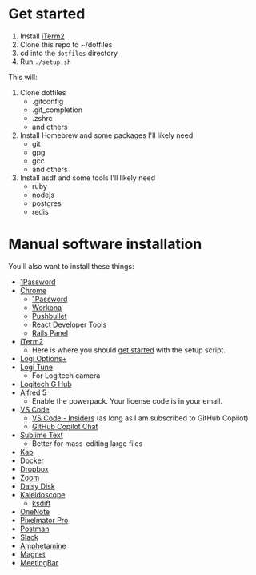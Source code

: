 # Get started

1. Install [iTerm2](https://iterm2.com/)
2. Clone this repo to ~/dotfiles
3. cd into the `dotfiles` directory
4. Run `./setup.sh`

This will:

1. Clone dotfiles
   - .gitconfig
   - .git_completion
   - .zshrc
   - and others
2. Install Homebrew and some packages I'll likely need
   - git
   - gpg
   - gcc
   - and others
3. Install asdf and some tools I'll likely need
   - ruby
   - nodejs
   - postgres
   - redis

# Manual software installation

You'll also want to install these things:

- [1Password](https://1password.com/downloads/mac/)
- [Chrome](https://www.google.com/chrome/)
  - [1Password](https://chrome.google.com/webstore/detail/1password-%E2%80%93-password-mana/aeblfdkhhhdcdjpifhhbdiojplfjncoa)
  - [Workona](https://chrome.google.com/webstore/detail/workona-tab-manager/ailcmbgekjpnablpdkmaaccecekgdhlh)
  - [Pushbullet](https://chrome.google.com/webstore/detail/pushbullet/chlffgpmiacpedhhbkiomidkjlcfhogd)
  - [React Developer Tools](https://chrome.google.com/webstore/detail/react-developer-tools/fmkadmapgofadopljbjfkapdkoienihi)
  - [Rails Panel](https://chrome.google.com/webstore/detail/railspanel/gjpfobpafnhjhbajcjgccbbdofdckggg)
- [iTerm2](https://iterm2.com/)
  - Here is where you should [get started](#get-started) with the setup script.
- [Logi Options+](https://www.logitech.com/en-us/software/logi-options-plus.html)
- [Logi Tune](https://www.logitech.com/en-us/video-collaboration/software/logi-tune-software.html)
    - For Logitech camera
- [Logitech G Hub](https://www.logitechg.com/en-us/innovation/g-hub.html)
- [Alfred 5](https://www.alfredapp.com/)
  - Enable the powerpack. Your license code is in your email.
- [VS Code](https://code.visualstudio.com/download)
    - [VS Code - Insiders](https://code.visualstudio.com/insiders/) (as long as I am subscribed to GitHub Copilot)
    - [GitHub Copilot Chat](https://marketplace.visualstudio.com/items?itemName=GitHub.copilot-chat)
- [Sublime Text](https://www.sublimetext.com/)
    - Better for mass-editing large files
- [Kap](https://getkap.co/)
- [Docker](https://docs.docker.com/desktop/mac/install/)
- [Dropbox](https://www.dropbox.com/install)
- [Zoom](https://zoom.us/download)
- [Daisy Disk](https://apps.apple.com/us/app/daisydisk/id411643860)
- [Kaleidoscope](https://kaleidoscope.app/)
  - [ksdiff](https://kaleidoscope.app/ksdiff2)
- [OneNote](https://www.onenote.com/download)
- [Pixelmator Pro](https://apps.apple.com/us/app/pixelmator-pro/id1289583905?mt=12)
- [Postman](https://www.postman.com/downloads/)
- [Slack](https://apps.apple.com/us/app/slack-for-desktop/id803453959)
- [Amphetamine](https://apps.apple.com/us/app/amphetamine/id937984704?mt=12)
- [Magnet](https://apps.apple.com/us/app/magnet/id441258766?mt=12)
- [MeetingBar](https://meetingbar.app/)
